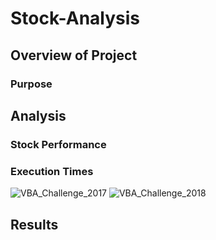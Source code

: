 # Stock-Analysis

## Overview of Project

### Purpose

## Analysis

### Stock Performance

### Execution Times
![VBA_Challenge_2017](https://user-images.githubusercontent.com/103381098/166058249-ac09081a-f3af-4755-8df8-ddf56769f6c8.png)
![VBA_Challenge_2018](https://user-images.githubusercontent.com/103381098/166058276-8f97f267-1823-4e7f-b31e-6cab42a32826.png)

## Results
